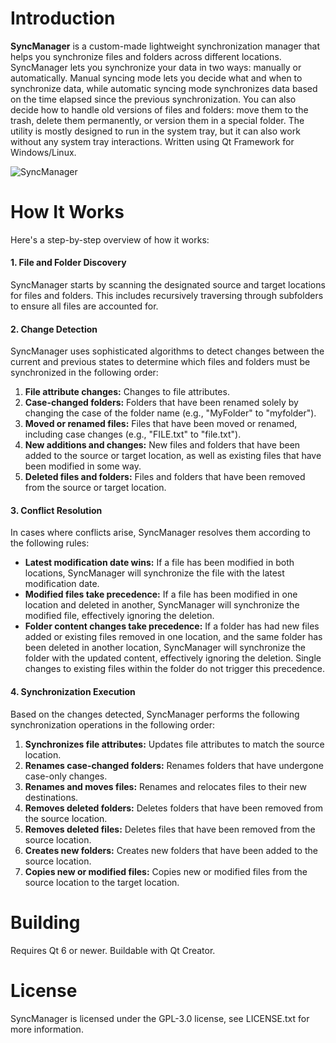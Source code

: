 # Introduction

**SyncManager** is a custom-made lightweight synchronization manager that helps you synchronize files and folders across different locations. SyncManager lets you synchronize your data in two ways: manually or automatically. Manual syncing mode lets you decide what and when to synchronize data, while automatic syncing mode synchronizes data based on the time elapsed since the previous synchronization. You can also decide how to handle old versions of files and folders: move them to the trash, delete them permanently, or version them in a special folder. The utility is mostly designed to run in the system tray, but it can also work without any system tray interactions. Written using Qt Framework for Windows/Linux.

![SyncManager](https://user-images.githubusercontent.com/5786770/207924637-b7baa56a-1426-4e6a-8d96-04e1b8379e26.png)

# How It Works
Here's a step-by-step overview of how it works:
#### 1. File and Folder Discovery
SyncManager starts by scanning the designated source and target locations for files and folders. This includes recursively traversing through subfolders to ensure all files are accounted for.
#### 2. Change Detection
SyncManager uses sophisticated algorithms to detect changes between the current and previous states to determine which files and folders must be synchronized in the following order:
1. **File attribute changes:** Changes to file attributes.
1. **Case-changed folders:** Folders that have been renamed solely by changing the case of the folder name (e.g., "MyFolder" to "myfolder").
1. **Moved or renamed files:** Files that have been moved or renamed, including case changes (e.g., "FILE.txt" to "file.txt").
1. **New additions and changes:** New files and folders that have been added to the source or target location, as well as existing files that have been modified in some way.
1. **Deleted files and folders:** Files and folders that have been removed from the source or target location.
#### 3. Conflict Resolution
In cases where conflicts arise, SyncManager resolves them according to the following rules:
- **Latest modification date wins:** If a file has been modified in both locations, SyncManager will synchronize the file with the latest modification date.
- **Modified files take precedence:** If a file has been modified in one location and deleted in another, SyncManager will synchronize the modified file, effectively ignoring the deletion.
- **Folder content changes take precedence:** If a folder has had new files added or existing files removed in one location, and the same folder has been deleted in another location, SyncManager will synchronize the folder with the updated content, effectively ignoring the deletion. Single changes to existing files within the folder do not trigger this precedence. 
#### 4. Synchronization Execution
Based on the changes detected, SyncManager performs the following synchronization operations in the following order:
1. **Synchronizes file attributes:** Updates file attributes to match the source location.
1. **Renames case-changed folders:** Renames folders that have undergone case-only changes.
1. **Renames and moves files:** Renames and relocates files to their new destinations.
1. **Removes deleted folders:** Deletes folders that have been removed from the source location.
1. **Removes deleted files:** Deletes files that have been removed from the source location.
1. **Creates new folders:** Creates new folders that have been added to the source location.
1. **Copies new or modified files:** Copies new or modified files from the source location to the target location.

# Building
Requires Qt 6 or newer. Buildable with Qt Creator.

# License
SyncManager is licensed under the GPL-3.0 license, see LICENSE.txt for more information.
